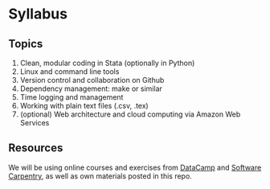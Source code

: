 # Syllabus
## Topics
1. Clean, modular coding in Stata (optionally in Python)
2. Linux and command line tools
3. Version control and collaboration on Github
4. Dependency management: make or similar
5. Time logging and management
6. Working with plain text files (.csv, .tex)
7. (optional) Web architecture and cloud computing via Amazon Web Services

## Resources
We will be using online courses and exercises from [DataCamp](https://www.datacamp.com/home) and [Software Carpentry](https://software-carpentry.org/lessons/), as well as own materials posted in this repo.
